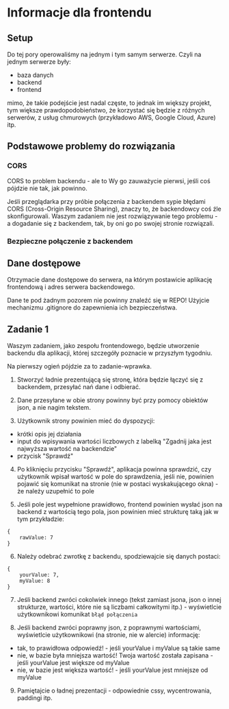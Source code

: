 # Informacje dla frontendu

## Setup

Do tej pory operowaliśmy na jednym i tym samym serwerze.
Czyli na jednym serwerze były:

- baza danych
- backend
- frontend

mimo, że takie podejście jest nadal częste, to jednak im większy projekt,
tym większe prawdopodobieństwo, że korzystać się będzie z różnych serwerów,
z usług chmurowych (przykładowo AWS, Google Cloud, Azure) itp.

## Podstawowe problemy do rozwiązania

### CORS

CORS to problem backendu - ale to Wy go zauważycie pierwsi, jeśli coś pójdzie nie tak,
jak powinno.

Jeśli przeglądarka przy próbie połączenia z backendem sypie błędami CORS (Cross-Origin Resource Sharing), znaczy to, że backendowcy coś źle skonfigurowali.
Waszym zadaniem nie jest rozwiązywanie tego problemu - a dogadanie się z backendem,
tak, by oni go po swojej stronie rozwiązali.


### Bezpieczne połączenie z backendem


## Dane dostępowe

Otrzymacie dane dostępowe do serwera, na którym postawicie aplikację frontendową
i adres serwera backendowego.

Dane te pod żadnym pozorem nie powinny znaleźć się w REPO!
Użyjcie mechanizmu .gitignore do zapewnienia ich bezpieczeństwa.

## Zadanie 1

Waszym zadaniem, jako zespołu frontendowego, będzie utworzenie backendu dla aplikacji, której
szczegóły poznacie w przyszłym tygodniu.

Na pierwszy ogień pójdzie za to zadanie-wprawka.

1. Stworzyć ładnie prezentującą się stronę, która będzie łączyć się z backendem, przesyłać nań dane i odbierać.

2. Dane przesyłane w obie strony powinny być przy pomocy obiektów json, a nie nagim tekstem.

3. Użytkownik strony powinien mieć do dyspozycji:
- krótki opis jej działania
- input do wpisywania wartości liczbowych z labelką "Zgadnij jaka jest najwyższa wartość na backendzie"
- przycisk "Sprawdź"

4. Po kliknięciu przycisku "Sprawdź", aplikacja powinna sprawdzić, czy użytkownik wpisał
wartość w pole do sprawdzenia, jeśli nie, powinien pojawić się komunikat na stronie (nie w postaci wyskakującego okna) - że należy uzupełnić to pole

5. Jeśli pole jest wypełnione prawidłowo, frontend powinien wysłać json na backend z wartością tego pola, json powinien mieć strukturę taką jak w tym przykładzie:
```
{
	rawValue: 7
}
```

6. Należy odebrać zwrotkę z backendu, spodziewajcie się danych postaci:
```
{
	yourValue: 7,
	myValue: 8
}
```

7. Jeśli backend zwróci cokolwiek innego (tekst zamiast jsona, json o innej strukturze, wartości, które nie są liczbami całkowitymi itp.) - wyświetlcie użytkownikowi komunikat `błąd połączenia`

8. Jeśli backend zwróci poprawny json, z poprawnymi wartościami, wyświetlcie użytkownikowi (na stronie, nie w alercie) informację:
- tak, to prawidłowa odpowiedź! - jeśli yourValue i myValue są takie same
- nie, w bazie była mniejsza wartość! Twoja wartość została zapisana - jeśli yourValue jest większe od myValue
- nie, w bazie jest większa wartość! - jeśli yourValue jest mniejsze od myValue

9. Pamiętajcie o ładnej prezentacji - odpowiednie cssy, wycentrowania, paddingi itp.
